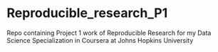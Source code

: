 # Reproducible_research_P1
Repo containing Project 1 work of Reproducible Research for my Data Science Specialization in Coursera at Johns Hopkins University
